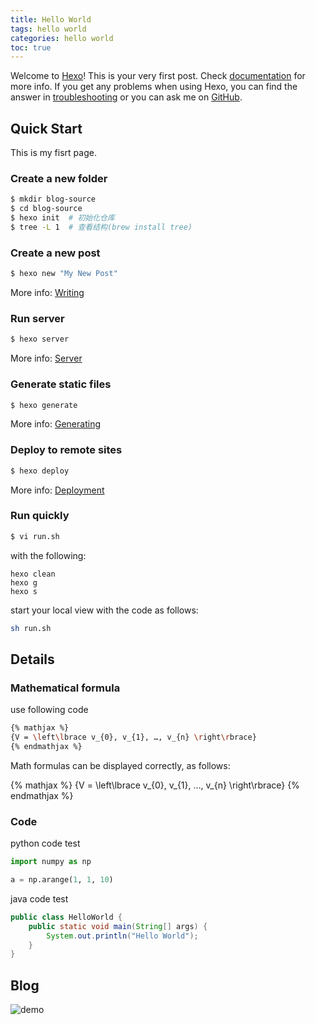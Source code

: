 ```yaml
---
title: Hello World
tags: hello world
categories: hello world
toc: true
---
```

Welcome to [Hexo](https://hexo.io/)! This is your very first post. Check [documentation](https://hexo.io/docs/) for more info. If you get any problems when using Hexo, you can find the answer in [troubleshooting](https://hexo.io/docs/troubleshooting.html) or you can ask me on [GitHub](https://github.com/hexojs/hexo/issues).

<!--more-->

## Quick Start

This is my fisrt page.

### Create a new folder

```bash
$ mkdir blog-source
$ cd blog-source
$ hexo init  # 初始化仓库
$ tree -L 1  # 查看结构(brew install tree)
```


### Create a new post

``` bash
$ hexo new "My New Post"
```

More info: [Writing](https://hexo.io/docs/writing.html)

### Run server

``` bash
$ hexo server
```

More info: [Server](https://hexo.io/docs/server.html)

### Generate static files

``` bash
$ hexo generate
```

More info: [Generating](https://hexo.io/docs/generating.html)

### Deploy to remote sites

``` bash
$ hexo deploy
```

More info: [Deployment](https://hexo.io/docs/one-command-deployment.html)


### Run quickly

```bash
$ vi run.sh
```

with the following:

```
hexo clean 
hexo g
hexo s
```


start your local view with the code as follows:
```bash
sh run.sh
```


## Details

### Mathematical formula


use following code

```bash
{% mathjax %} 
{V = \left\lbrace v_{0}, v_{1}, …, v_{n} \right\rbrace} 
{% endmathjax %}
```

Math formulas can be displayed correctly, as follows:

{% mathjax %} 
{V = \left\lbrace v_{0}, v_{1}, …, v_{n} \right\rbrace} 
{% endmathjax %}



### Code 

python code test

```python
import numpy as np

a = np.arange(1, 1, 10)
```


java code test
```java
public class HelloWorld {
    public static void main(String[] args) {
        System.out.println("Hello World");
    }
}
```

## Blog 

![demo](/images/demo.png)



